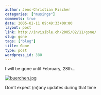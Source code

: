 ```yaml
---
author: Jens-Christian Fischer
categories: ["musings"]
comments: true
date: 2005-02-11 09:49:33+00:00
layout: post
link: http://invisible.ch/2005/02/11/gone/
slug: gone
tags: ["blog"]
title: Gone
type: post
wordpress_id: 380
---
```


I will be gone until February, 28th...

[![buerchen.jpg](/images/buerchen.jpg)][1]

Don't expect (m)any updates during that time

[1]: http://www.buerchen.ch
